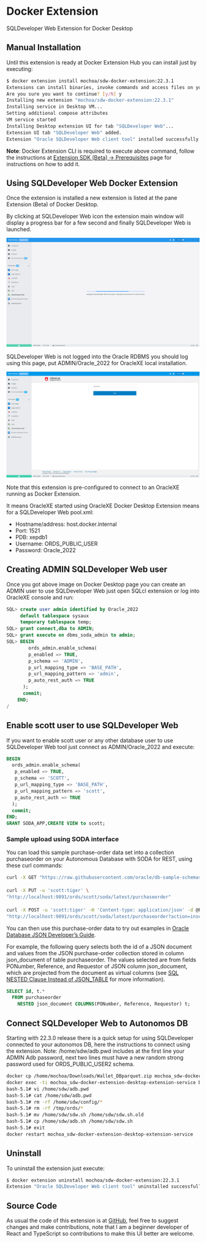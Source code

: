 # Docker Extension

SQLDeveloper Web Extension for Docker Desktop

## Manual Installation

Until this extension is ready at Docker Extension Hub you can install just by executing:

```bash
$ docker extension install mochoa/sdw-docker-extension:22.3.1
Extensions can install binaries, invoke commands and access files on your machine. 
Are you sure you want to continue? [y/N] y
Installing new extension "mochoa/sdw-docker-extension:22.3.1"
Installing service in Desktop VM...
Setting additional compose attributes
VM service started
Installing Desktop extension UI for tab "SQLDeveloper Web"...
Extension UI tab "SQLDeveloper Web" added.
Extension "Oracle SQLDeveloper Web client tool" installed successfully
```

**Note**: Docker Extension CLI is required to execute above command, follow the instructions at [Extension SDK (Beta) -> Prerequisites](https://docs.docker.com/desktop/extensions-sdk/#prerequisites) page for instructions on how to add it.

## Using SQLDeveloper Web Docker Extension

Once the extension is installed a new extension is listed at the pane Extension (Beta) of Docker Desktop.

By clicking at SQLDeveloper Web icon the extension main window will display a progress bar for a few second and finally SQLDeveloper Web is launched.

![Progress bar indicator](docs/images/screenshot0.png?raw=true)

SQLDeveloper Web is not logged into the Oracle RDBMS you should log using this page, put ADMIN/Oracle_2022 for OracleXE local installation.

![Connect sample](docs/images/screenshot1.png?raw=true)

Note that this extension is pre-configured to connect to an OracleXE running as Docker Extension.

It means OracleXE started using OracleXE Docker Desktop Extension means for a SQLDeveloper Web pool.xml:

- Hostname/address: host.docker.internal
- Port: 1521
- PDB: xepdb1
- Username: ORDS_PUBLIC_USER
- Password: Oracle_2022

## Creating ADMIN SQLDeveloper Web user

Once you got above image on Docker Desktop page you can create an ADMIN user to use SQLDeveloper Web just open SQLcl extension or log into OracleXE console and run:

```sql
SQL> create user admin identified by Oracle_2022
     default tablespace sysaux
     temporary tablespace temp;
SQL> grant connect,dba to ADMIN;
SQL> grant execute on dbms_soda_admin to admin;
SQL> BEGIN
        ords_admin.enable_schema(
        p_enabled => TRUE,
        p_schema => 'ADMIN',
        p_url_mapping_type => 'BASE_PATH',
        p_url_mapping_pattern => 'admin',
        p_auto_rest_auth => TRUE
      );
      commit;
    END;
/
```

## Enable scott user to use SQLDeveloper Web

If you want to enable scott user or any other database user to use SQLDeveloper Web tool just connect as ADMIN/Oracle_2022 and execute:

```sql
BEGIN
  ords_admin.enable_schema(
   p_enabled => TRUE,
   p_schema => 'SCOTT',
   p_url_mapping_type => 'BASE_PATH',
   p_url_mapping_pattern => 'scott',
   p_auto_rest_auth => TRUE
  );
  commit;
END;
GRANT SODA_APP,CREATE VIEW to scott;
```

### Sample upload using SODA interface

You can load this sample purchase-order data set into a collection purchaseorder on your Autonomous Database with SODA for REST, using these curl commands:

```bash
curl -X GET "https://raw.githubusercontent.com/oracle/db-sample-schemas/master/order_entry/POList.json" -o POList.json

curl -X PUT -u 'scott:tiger' \
"http://localhost:9891/ords/scott/soda/latest/purchaseorder"

curl -X POST -u 'scott:tiger' -H 'Content-type: application/json' -d @POList.json \
"http://localhost:9891/ords/scott/soda/latest/purchaseorder?action=insert"
```

You can then use this purchase-order data to try out examples in [Oracle Database JSON Developer’s Guide](https://docs.oracle.com/pls/topic/lookup?ctx=en/cloud/paas/autonomous-database/adbsa&id=ADJSN).

For example, the following query selects both the id of a JSON document and values from the JSON purchase-order collection stored in column json_document of table purchaseorder. The values selected are from fields PONumber, Reference, and Requestor of JSON column json_document, which are projected from the document as virtual columns (see [SQL NESTED Clause Instead of JSON_TABLE](https://docs.oracle.com/pls/topic/lookup?ctx=en/cloud/paas/autonomous-database/adbsa&id=ADJSN-GUID-D870AAFF-58B0-4162-AC11-4DDC74B608A5) for more information).

```sql
SELECT id, t.*
  FROM purchaseorder
    NESTED json_document COLUMNS(PONumber, Reference, Requestor) t;
```

## Connect SQLDeveloper Web to Autonomos DB

Starting with 22.3.0 release there is a quick setup for using SQLDeveloper connected to your autonomos DB, here the instructions to connect using the extension.
Note: /home/sdw/adb.pwd includes at the first line your ADMIN Adb password, next two lines must have a new random strong password used for ORDS_PUBLIC_USER2 schema.

```bash
docker cp /home/mochoa/Downloads/Wallet_DBparquet.zip mochoa_sdw-docker-extension-desktop-extension-service:/home/sdw/Wallet.zip
docker exec -ti mochoa_sdw-docker-extension-desktop-extension-service bash
bash-5.1# vi /home/sdw/adb.pwd
bash-5.1# cat /home/sdw/adb.pwd
bash-5.1# rm -rf /home/sdw/config/*
bash-5.1# rm -rf /tmp/ords/*
bash-5.1# mv /home/sdw/sdw.sh /home/sdw/sdw.sh.old
bash-5.1# cp /home/sdw/adb.sh /home/sdw/sdw.sh
bash-5.1# exit
docker restart mochoa_sdw-docker-extension-desktop-extension-service
```

## Uninstall

To uninstall the extension just execute:

```bash
$ docker extension uninstall mochoa/sdw-docker-extension:22.3.1
Extension "Oracle SQLDeveloper Web client tool" uninstalled successfully
```

## Source Code

As usual the code of this extension is at [GitHub](https://github.com/marcelo-ochoa/sdw-docker-extension), feel free to suggest changes and make contributions, note that I am a beginner developer of React and TypeScript so contributions to make this UI better are welcome.
